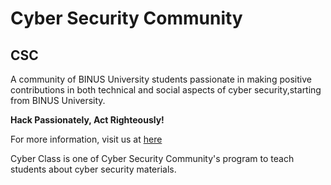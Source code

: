# Cyber Security Community
## CSC

A community of BINUS University students passionate in making positive contributions in both technical and social aspects of cyber security,starting from BINUS University.

**Hack Passionately, Act Righteously!**

For more information, visit us at [here](http://student-activity.binus.ac.id/csc)

Cyber Class is one of Cyber Security Community's program to teach students about cyber security materials.
